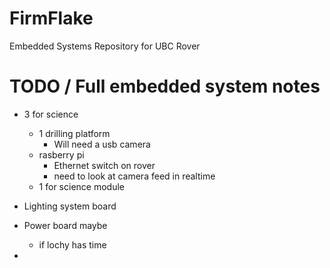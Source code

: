 # FirmFlake
Embedded Systems Repository for UBC Rover



# TODO / Full embedded system notes
- 3 for science
    - 1 drilling platform
        - Will need a usb camera
    - rasberry pi
        - Ethernet switch on rover
        - need to look at camera feed in realtime
    - 1 for science module 
- Lighting system board

- Power board maybe
    - if lochy has time

- 